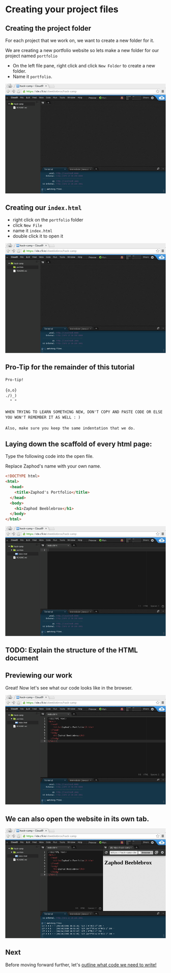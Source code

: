 # Creating your project files

## Creating the project folder

For each project that we work on, we want to create a new folder for it.

We are creating a new portfolio website so lets make a new folder for our project named `portfolio`

- On the left file pane, right click and click `New Folder` to create a new
folder.
- Name it `portfolio`.

![](img/c9_create_portfolio_folder.gif)

## Creating our `index.html`

- right click on the `portfolio` folder
- click `New File`
- name it `index.html`
- double click it to open it

![](img/c9_create_index_file.gif)

## Pro-Tip for the remainder of this tutorial

```md
Pro-tip!

{o,o}
./)_)
  " "

WHEN TRYING TO LEARN SOMETHING NEW, DON'T COPY AND PASTE CODE OR ELSE
YOU WON'T REMEMBER IT AS WELL : )

Also, make sure you keep the same indentation that we do.
```

## Laying down the scaffold of every html page:

Type the following code into the open file.

Replace Zaphod's name with your own name.

```html
<!DOCTYPE html>
<html>
  <head>
    <title>Zaphod's Portfolio</title>
  </head>
  <body>
    <h1>Zaphod Beeblebrox</h1>
  </body>
</html>
```

![](img/c9_portfolio_template.gif)

## TODO: Explain the structure of the HTML document

## Previewing our work

Great! Now let's see what our code looks like in the browser.

![](img/c9_preview_template_website.gif)

## We can also open the website in its own tab.

![](img/c9_preview_template_website_own_tab.gif)

## Next

Before moving forward further, let's [outline what code we need to write!](outlining.md)